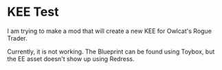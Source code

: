 # KEE Test
 
I am trying to make a mod that will create a new KEE for Owlcat's Rogue Trader.

Currently, it is not working. The Blueprint can be found using Toybox, but the EE asset doesn't show up using Redress.
